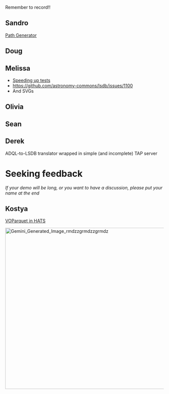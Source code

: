 Remember to record!!

## Sandro

[Path Generator](path_generator.ipynb)

## Doug

## Melissa

- [Speeding up tests](https://lincc-ppt.readthedocs.io/en/latest/practices/pytest_timing.html)
- https://github.com/astronomy-commons/lsdb/issues/1100
- And SVGs

## Olivia

## Sean

## Derek

ADQL-to-LSDB translator wrapped in simple (and incomplete) TAP server

# Seeking feedback

_If your demo will be long, or you want to have a discussion, please put your name at the end_

## Kostya

[VOParquet in HATS](VOTable-example-for-hats.ipynb)

<img width="512" height="512" alt="Gemini_Generated_Image_rmdzzgrmdzzgrmdz" src="https://github.com/user-attachments/assets/a55e1272-b9e4-4cec-a2ae-24c72b2b50b8" />

